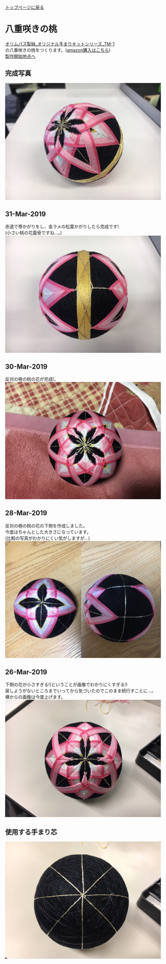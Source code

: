 [トップページに戻る](https://github.com/Masaki-Okuyama/Temari-craft/blob/master/README.md#temari-craft)

# 八重咲きの桃  
[オリムパス製絲_オリジナル手まりキットシリーズ_TM-1](https://www.olympus-thread.com/lineup/handicraftkit/threadball/threadballkit/4971451625011.html/)  
の八重咲きの桃をつくります。([amazon購入はこちら](https://www.amazon.co.jp/%E3%82%AA%E3%83%AA%E3%83%A0%E3%83%91%E3%82%B9%E8%A3%BD%E7%B5%B2-Olympus-Thred-TM-1-%E3%81%BE%E3%81%99%E3%81%8B%E3%81%8C%E3%82%8A%E3%83%BB%E5%85%AB%E9%87%8D%E5%92%B2%E3%81%8D%E3%81%AE%E6%A1%83/dp/B002KLRX52))  
[製作開始地点へ](#%E4%BD%BF%E7%94%A8%E3%81%99%E3%82%8B%E6%89%8B%E3%81%BE%E3%82%8A%E8%8A%AF)  

## 完成写真  
![4th_after](https://github.com/Masaki-Okuyama/Temari-craft/blob/images/4th_after.jpg)

## 31-Mar-2019
赤道で帯かがりをし、金ラメの松葉かがりしたら完成です!  
(小さい桃の花露骨ですね...。)
![20190331](https://github.com/Masaki-Okuyama/Temari-craft/blob/images/20190331.jpg)

## 30-Mar-2019
反対の極の桃の花が完成!。  
![20190330](https://github.com/Masaki-Okuyama/Temari-craft/blob/images/20190330.jpg)

## 28-Mar-2019
反対の極の桃の花の下側を作成しました。  
今度はちゃんとした大きさになっています。  
(比較の写真がわかりにくい気がしますが...)  
![20190328](https://github.com/Masaki-Okuyama/Temari-craft/blob/images/20190328.jpg)

## 26-Mar-2019
下側の花が小さすぎる!(ということが画像でわかりにくすぎる!)  
戻しようがないところまでいってから気づいたのでこのまま続行すことに...。  
横からの画像は今度上げます。  
![20190326](https://github.com/Masaki-Okuyama/Temari-craft/blob/images/20190326.jpg)

## 使用する手まり芯
![4th_before](https://github.com/Masaki-Okuyama/Temari-craft/blob/images/4th_before.jpg)
